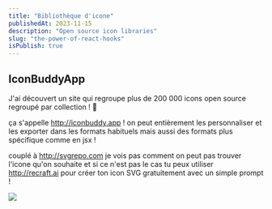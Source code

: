 ```yaml
---
title: "Bibliothèque d'icone"
publishedAt: 2023-11-15
description: "Open source icon libraries"
slug: "the-power-of-react-hooks"
isPublish: true
---
```


## IconBuddyApp
J'ai découvert un site qui regroupe plus de 200 000 icons open source regroupé par collection ! 🤯

ça s'appelle http://iconbuddy.app ! on peut entièrement les personnaliser et les exporter dans les formats habituels mais aussi des formats plus spécifique comme en jsx !

couplé à http://svgrepo.com je vois pas comment on peut pas trouver l'icone qu'on souhaite et si ce n'est pas le cas tu peux utiliser http://recraft.ai pour créer ton icon SVG gratuitement avec un simple prompt !

![](/Users/nadimbenkrouidem/Desktop/PortFolio/src/content/posts/image/F-ftV4X0AAHhEW.png)